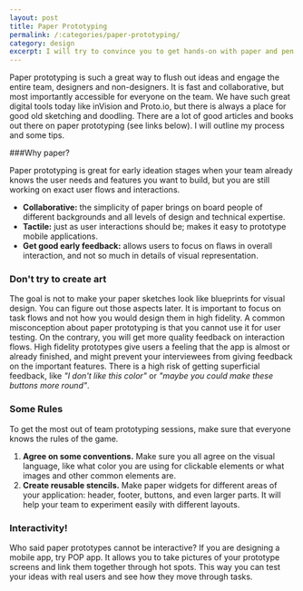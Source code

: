 ```yaml
---
layout: post
title: Paper Prototyping
permalink: /:categories/paper-prototyping/
category: design
excerpt: I will try to convince you to get hands-on with paper and pen in today's abundance of digital tools.
---
```

Paper prototyping is such a great way to flush out ideas and engage the entire team, designers and non-designers. It is fast and collaborative, but most importantly accessible for everyone on the team. We have such great digital tools today like inVision and Proto.io, but there is always a place for good old sketching and doodling.
There are a lot of good articles and books out there on paper prototyping (see links below). I will outline my process and some tips.

###Why paper?

Paper prototyping is great for early ideation stages when your team already knows the user needs and features you want to build, but you are still working on exact user flows and interactions. 

- **Collaborative:** the simplicity of paper brings on board people of different backgrounds and all levels of design and technical expertise.
- **Tactile:** just as user interactions should be; makes it easy to prototype mobile applications.
- **Get good early feedback:** allows users to focus on flaws in overall interaction, and not so much in details of visual representation.

### Don't try to create art

The goal is not to make your paper sketches look like blueprints for visual design. You can figure out those aspects later. It is important to focus on task flows and not how you would design them in high fidelity.
A common misconception about paper prototyping is that you cannot use it for user testing. On the contrary, you will get more quality feedback on interaction flows. High fidelity prototypes give users a feeling that the app is almost or already finished, and might prevent your interviewees from giving feedback on the important features. There is a high risk of getting superficial feedback, like _"I don't like this color"_ or _"maybe you could make these buttons more round"_.

### Some Rules

To get the most out of team prototyping sessions, make sure that everyone knows the rules of the game.

1. **Agree on some conventions.** Make sure you all agree on the visual language, like what color you are using for clickable elements or what images and other common elements are.
2. **Create reusable stencils.** Make paper widgets for different areas of your application: header, footer, buttons, and even larger parts. It will help your team to experiment easily with different layouts.

### Interactivity!

Who said paper prototypes cannot be interactive? If you are designing a mobile app, try POP app. It allows you to take pictures of your prototype screens and link them together through hot spots. This way you can test your ideas with real users and see how they move through tasks.
